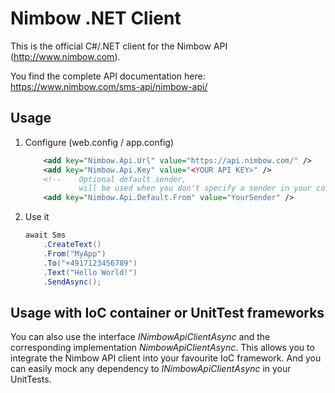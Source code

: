 # Nimbow .NET Client

This is the official C#/.NET client for the Nimbow API (http://www.nimbow.com).

You find the complete API documentation here: https://www.nimbow.com/sms-api/nimbow-api/

## Usage

1. Configure (web.config / app.config)
	```XML
		<add key="Nimbow.Api.Url" value="https://api.nimbow.com/" />
		<add key="Nimbow.Api.Key" value="<YOUR API KEY>" />
		<!-- 	Optional default sender, 
				will be used when you don't specify a sender in your code -->
		<add key="Nimbow.Api.Default.From" value="YourSender" />
	```

2. Use it
	```C#
	await Sms
		.CreateText()
		.From("MyApp")
		.To("+4917123456789")
		.Text("Hello World!")
		.SendAsync();
	```

## Usage with IoC container or UnitTest frameworks
You can also use the interface _INimbowApiClientAsync_ and the corresponding implementation _NimbowApiClientAsync_.
This allows you to integrate the Nimbow API client into your favourite IoC framework.
And you can easily mock any dependency to _INimbowApiClientAsync_ in your UnitTests.
